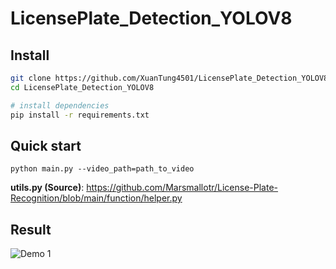 # LicensePlate_Detection_YOLOV8
## Install
```bash
git clone https://github.com/XuanTung4501/LicensePlate_Detection_YOLOV8.git
cd LicensePlate_Detection_YOLOV8

# install dependencies
pip install -r requirements.txt
```

## Quick start
```
python main.py --video_path=path_to_video
```
**utils.py (Source)**: https://github.com/Marsmallotr/License-Plate-Recognition/blob/main/function/helper.py

## Result
![Demo 1](result/license_pate.jpg)
